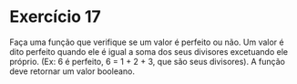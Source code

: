 # Exercício 17

Faça uma função que verifique se um valor é perfeito ou não. Um valor é dito perfeito quando ele é igual a soma dos seus divisores excetuando ele próprio. (Ex: 6 é perfeito, 6 = 1 + 2 + 3, que são seus divisores). A função deve retornar um valor booleano.